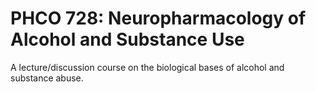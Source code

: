 # PHCO 728: Neuropharmacology of Alcohol and Substance Use

A lecture/discussion course on the biological bases of alcohol and substance abuse.
